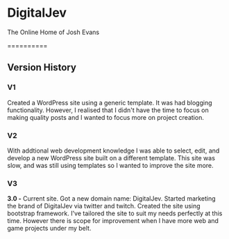 DigitalJev
==========

The Online Home of Josh Evans

==========
<h2>Version History</h2>

<p>
<h3>V1</h3> Created a WordPress site using a generic template. It was had blogging functionality. However, I realised that I didn't have the time to focus on making quality posts and I wanted to focus more on project creation.
</p>
<p>
<h3>V2</h3> With addtional web development knowledge I was able to select, edit, and develop a new WordPress site built on a different template. This site was slow, and was still using templates so I wanted to improve the site more.
</p>
<p>
<h3>V3</h3>
<strong>3.0 -</strong> Current site. Got a new domain name: DigitalJev. Started marketing the brand of DigitalJev via twitter and twitch. Created the site using bootstrap framework. I've tailored the site to suit my needs perfectly at this time. However there is scope for improvement when I have more web and game projects under my belt.
</p>
